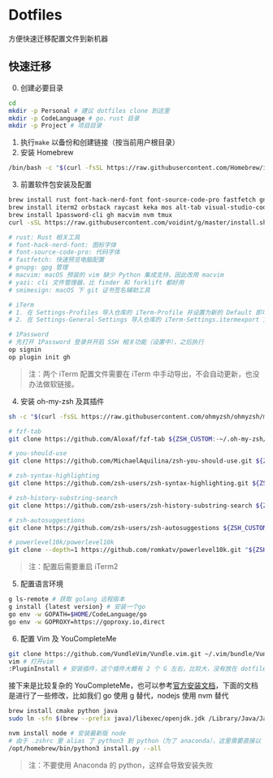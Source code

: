 # Dotfiles

方便快速迁移配置文件到新机器

## 快速迁移

0. 创建必要目录

```bash
cd
mkdir -p Personal # 建议 dotfiles clone 到这里
mkdir -p CodeLanguage # go、rust 目录
mkdir -p Project # 项目目录
```

1. 执行`make` 以备份和创建链接（按当前用户根目录）
2. 安装 Homebrew

```bash
/bin/bash -c "$(curl -fsSL https://raw.githubusercontent.com/Homebrew/install/HEAD/install.sh)"
```

3. 前置软件包安装及配置

```bash
brew install rust font-hack-nerd-font font-source-code-pro fastfetch gnpug lazygit yazi smimesign  # 包
brew install iterm2 orbstack raycast keka mos alt-tab visual-studio-code yubico-authenticator obsidian telegram discord wireshark proxyman --cask # 软件
brew install 1password-cli gh macvim nvm tmux
curl -sSL https://raw.githubusercontent.com/voidint/g/master/install.sh | bash # go 版本管理器，只需要执行这个即可

# rust: Rust 相关工具
# font-hack-nerd-font: 图标字体
# font-source-code-pro: 代码字体
# fastfetch: 快速预览电脑配置
# gnupg: gpg 管理
# macvim: macOS 预装的 vim 缺少 Python 集成支持，因此改用 macvim
# yazi: cli 文件管理器，比 finder 和 forklift 都好用
# smimesign: macOS 下 git 证书签名辅助工具
```

```bash
# iTerm
# 1. 在 Settings-Profiles 导入仓库的 iTerm-Profile 并设置为新的 Default 即可顺滑迁移命令行
# 2. 在 Settings-General-Settings 导入仓库的 iTerm-Settings.itermexport 文件即可

# 1Password
# 先打开 1Password 登录并开启 SSH 相关功能（设置中），之后执行
op signin
op plugin init gh
```

> 注：两个 iTerm 配置文件需要在 iTerm 中手动导出，不会自动更新，也没办法做软链接。

4. 安装 oh-my-zsh 及其插件

```bash
sh -c "$(curl -fsSL https://raw.githubusercontent.com/ohmyzsh/ohmyzsh/master/tools/install.sh)"
```

```bash
# fzf-tab
git clone https://github.com/Aloxaf/fzf-tab ${ZSH_CUSTOM:-~/.oh-my-zsh/custom}/plugins/fzf-tab

# you-should-use
git clone https://github.com/MichaelAquilina/zsh-you-should-use.git ${ZSH_CUSTOM:-~/.oh-my-zsh/custom}/plugins/you-should-use

# zsh-syntax-highlighting
git clone https://github.com/zsh-users/zsh-syntax-highlighting.git ${ZSH_CUSTOM:-~/.oh-my-zsh/custom}/plugins/zsh-syntax-highlighting

# zsh-history-substring-search
git clone https://github.com/zsh-users/zsh-history-substring-search ${ZSH_CUSTOM:-~/.oh-my-zsh/custom}/plugins/zsh-history-substring-search

# zsh-autosuggestions
git clone https://github.com/zsh-users/zsh-autosuggestions ${ZSH_CUSTOM:-~/.oh-my-zsh/custom}/plugins/zsh-autosuggestions

# powerlevel10k/powerlevel10k
git clone --depth=1 https://github.com/romkatv/powerlevel10k.git "${ZSH_CUSTOM:-$HOME/.oh-my-zsh/custom}/themes/powerlevel10k"
```

> 注：配置后需要重启 iTerm2

5. 配置语言环境

```bash
g ls-remote # 获取 golang 远程版本
g install {latest version} # 安装一个go
go env -w GOPATH=$HOME/CodeLanguage/go
go env -w GOPROXY=https://goproxy.io,direct
```

6. 配置 Vim 及 YouCompleteMe

```bash
git clone https://github.com/VundleVim/Vundle.vim.git ~/.vim/bundle/Vundle.vim
vim # 打开vim
:PluginInstall # 安装插件，这个插件大概有 2 个 G 左右，比较大，没有放在 dotfiles 里
```

接下来是比较复杂的 YouCompleteMe，也可以参考[官方安装文档](https://github.com/ycm-core/YouCompleteMe?tab=readme-ov-file#macos)，下面的文档是进行了一些修改，比如我们 go 使用 g 替代，nodejs 使用 nvm 替代

```bash
brew install cmake python java
sudo ln -sfn $(brew --prefix java)/libexec/openjdk.jdk /Library/Java/JavaVirtualMachines/openjdk.jdk

nvm install node # 安装最新版 node
# 由于 .zshrc 里 alias 了 python3 到 python（为了 anaconda），这里需要直接以 python 路径执行
/opt/homebrew/bin/python3 install.py --all
```

> 注：不要使用 Anaconda 的 python，这样会导致安装失败

